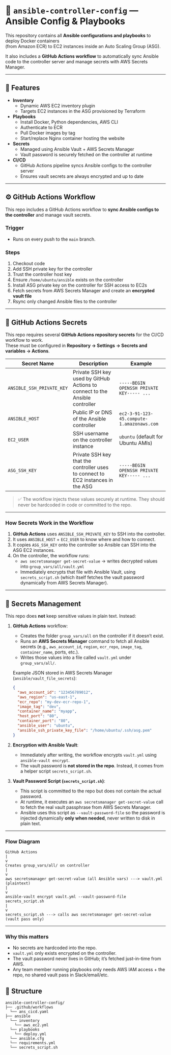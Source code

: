 # 📘 `ansible-controller-config` — Ansible Config & Playbooks  

This repository contains all **Ansible configurations and playbooks** to deploy Docker containers  
(from Amazon ECR) to EC2 instances inside an Auto Scaling Group (ASG).  

It also includes a **GitHub Actions workflow** to automatically sync Ansible code to the controller server and manage secrets with AWS Secrets Manager.

---

## 🚀 Features
- **Inventory**
  - Dynamic AWS EC2 inventory plugin
  - Targets EC2 instances in the ASG provisioned by Terraform
- **Playbooks**
  - Install Docker, Python dependencies, AWS CLI
  - Authenticate to ECR
  - Pull Docker images by tag
  - Start/replace Nginx container hosting the website
- **Secrets**
  - Managed using Ansible Vault + AWS Secrets Manager
  - Vault password is securely fetched on the controller at runtime
- **CI/CD**
  - GitHub Actions pipeline syncs Ansible configs to the controller server
  - Ensures vault secrets are always encrypted and up to date

---

## ⚙️ GitHub Actions Workflow

This repo includes a GitHub Actions workflow to **sync Ansible configs to the controller** and manage vault secrets.  

### Trigger
- Runs on every push to the `main` branch.

### Steps
1. Checkout code  
2. Add SSH private key for the controller  
3. Trust the controller host key  
4. Ensure `/home/ubuntu/ansible` exists on the controller  
5. Install ASG private key on the controller for SSH access to EC2s  
6. Fetch secrets from AWS Secrets Manager and create an **encrypted vault file**  
7. Rsync only changed Ansible files to the controller  

---

## 🔐 GitHub Actions Secrets

This repo requires several **GitHub Actions repository secrets** for the CI/CD workflow to work.  
These must be configured in **Repository → Settings → Secrets and variables → Actions**.

| Secret Name | Description | Example |
|-------------|-------------|---------|
| `ANSIBLE_SSH_PRIVATE_KEY` | Private SSH key used by GitHub Actions to connect to the Ansible controller | `-----BEGIN OPENSSH PRIVATE KEY----- ...` |
| `ANSIBLE_HOST` | Public IP or DNS of the Ansible controller | `ec2-3-91-123-45.compute-1.amazonaws.com` |
| `EC2_USER` | SSH username on the controller instance | `ubuntu` (default for Ubuntu AMIs) |
| `ASG_SSH_KEY` | Private SSH key that the controller uses to connect to EC2 instances in the ASG | `-----BEGIN OPENSSH PRIVATE KEY----- ...` |

> ✅ The workflow injects these values securely at runtime. They should never be hardcoded in code or committed to the repo.

---

### How Secrets Work in the Workflow
1. **GitHub Actions** uses `ANSIBLE_SSH_PRIVATE_KEY` to SSH into the controller.  
2. It uses `ANSIBLE_HOST` + `EC2_USER` to know where and how to connect.  
3. It copies `ASG_SSH_KEY` onto the controller so Ansible can SSH into the ASG EC2 instances.  
4. On the controller, the workflow runs:  
   - `aws secretsmanager get-secret-value` → writes decrypted values into `group_vars/all/vault.yml`  
   - Immediately encrypts that file with Ansible Vault, using `secrets_script.sh` (which itself fetches the vault password dynamically from AWS Secrets Manager).

---

## 🔐 Secrets Management

This repo does **not** keep sensitive values in plain text. Instead:

1. **GitHub Actions** workflow:
   - Creates the folder `group_vars/all` on the controller if it doesn’t exist.
   - Runs an **AWS Secrets Manager** command to fetch all Ansible secrets (e.g., `aws_account_id`, `region`, `ecr_repo`, `image_tag`, `container_name`, ports, etc.).
   - Writes those values into a file called `vault.yml` under `group_vars/all/`.

   Example JSON stored in AWS Secrets Manager (`ansible/vault_file_secrets`):

   ```json
   {
     "aws_account_id": "123456789012",
     "aws_region": "us-east-1",
     "ecr_repo": "my-dev-ecr-repo-1",
     "image_tag": "dev",
     "container_name": "myapp",
     "host_port": "80",
     "container_port": "80",
     "ansible_user": "ubuntu",
     "ansible_ssh_private_key_file": "/home/ubuntu/.ssh/asg.pem"
   }
   ```

2. **Encryption with Ansible Vault**:
   - Immediately after writing, the workflow encrypts `vault.yml` using `ansible-vault encrypt`.
   - The vault password is **not stored in the repo**. Instead, it comes from a helper script `secrets_script.sh`.

3. **Vault Password Script (`secrets_script.sh`)**:
   - This script is committed to the repo but does not contain the actual password.
   - At runtime, it executes an `aws secretsmanager get-secret-value` call to fetch the real vault passphrase from AWS Secrets Manager.
   - Ansible uses this script as `--vault-password-file` so the password is injected dynamically **only when needed**, never written to disk in plain text.

---

### Flow Diagram
```
GitHub Actions
|
v
Creates group_vars/all/ on controller
|
v
aws secretsmanager get-secret-value (all Ansible vars) ---> vault.yml (plaintext)
|
v
ansible-vault encrypt vault.yml --vault-password-file secrets_script.sh
|
v
secrets_script.sh ---> calls aws secretsmanager get-secret-value (vault pass only)
```
---

### Why this matters
- No secrets are hardcoded into the repo.
- `vault.yml` only exists encrypted on the controller.
- The vault password never lives in GitHub; it’s fetched just-in-time from AWS.
- Any team member running playbooks only needs AWS IAM access + the repo, no shared vault pass in Slack/email/etc.


## 📂 Structure
```
ansible-controller-config/ 
├── .github/workflows
  └── ans_cicd.yaml
├── ansible
  └── inventory
    └── aws_ec2.yml
  └── playbooks
    └── deploy.yml
  └── ansible.cfg
  └── requirements.yml
  └── secrets_script.sh

```